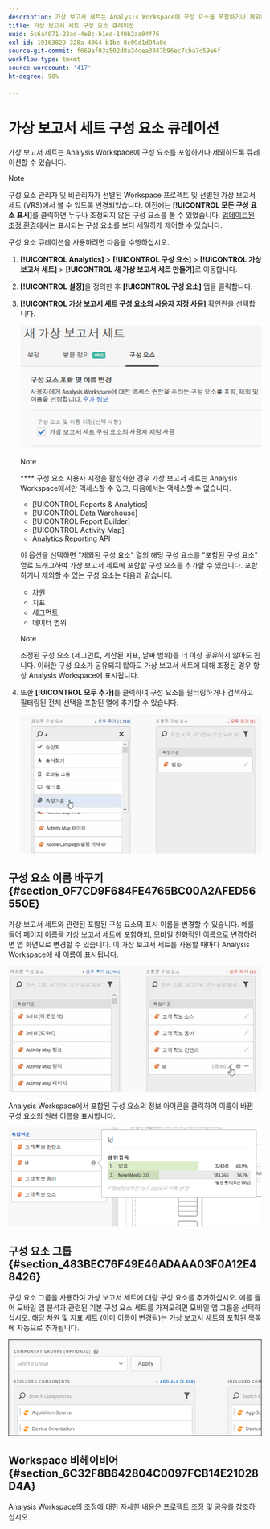 ```yaml
---
description: 가상 보고서 세트는 Analysis Workspace에 구성 요소를 포함하거나 제외하도록 큐레이션할 수 있습니다.
title: 가상 보고서 세트 구성 요소 큐레이션
uuid: 6c6a4071-22ad-4e8c-b1ed-140b2aa04f76
exl-id: 19163829-328a-4064-b1be-8c09d1d94a0d
source-git-commit: f669af03a502d8a24cea3047b96ec7cba7c59e6f
workflow-type: tm+mt
source-wordcount: '417'
ht-degree: 98%

---
```


# 가상 보고서 세트 구성 요소 큐레이션

가상 보고서 세트는 Analysis Workspace에 구성 요소를 포함하거나 제외하도록 큐레이션할 수 있습니다.

>[!NOTE]
>
>구성 요소 관리자 및 비관리자가 선별된 Workspace 프로젝트 및 선별된 가상 보고서 세트 (VRS)에서 볼 수 있도록 변경되었습니다. 이전에는 **[!UICONTROL 모든 구성 요소 표시]**&#x200B;를 클릭하면 누구나 조정되지 않은 구성 요소를 볼 수 있었습니다. [업데이트된 조정 환경](/help/analyze/analysis-workspace/curate-share/curate.md)에서는 표시되는 구성 요소를 보다 세밀하게 제어할 수 있습니다.

구성 요소 큐레이션을 사용하려면 다음을 수행하십시오.

1. **[!UICONTROL Analytics]** > **[!UICONTROL 구성 요소]** > **[!UICONTROL 가상 보고서 세트]** > **[!UICONTROL 새 가상 보고서 세트 만들기]**&#x200B;로 이동합니다.
1. **[!UICONTROL 설정]**&#x200B;을 정의한 후 **[!UICONTROL 구성 요소]** 탭을 클릭합니다.

1. **[!UICONTROL 가상 보고서 세트 구성 요소의 사용자 지정 사용]** 확인란을 선택합니다.

   ![](assets/vrs-enable.png)

   >[!NOTE]
   >
   >**** 구성 요소 사용자 지정을 활성화한 경우 가상 보고서 세트는 Analysis Workspace에서만 액세스할 수 있고, 다음에서는 액세스할 수 없습니다.
   >
   >* [!UICONTROL Reports &amp; Analytics]
   >* [!UICONTROL Data Warehouse]
   >* [!UICONTROL Report Builder]
   >* [!UICONTROL Activity Map]
   >* Analytics Reporting API


   이 옵션을 선택하면 &quot;제외된 구성 요소&quot; 열의 해당 구성 요소를 &quot;포함된 구성 요소&quot; 열로 드래그하여 가상 보고서 세트에 포함할 구성 요소를 추가할 수 있습니다. 포함하거나 제외할 수 있는 구성 요소는 다음과 같습니다.

   * 차원
   * 지표
   * 세그먼트
   * 데이터 범위

   >[!NOTE]
   >
   >조정된 구성 요소 (세그먼트, 계산된 지표, 날짜 범위)를 더 이상 *공유*&#x200B;하지 않아도 됩니다. 이러한 구성 요소가 공유되지 않아도 가상 보고서 세트에 대해 조정된 경우 항상 Analysis Workspace에 표시됩니다.

1. 또한 **[!UICONTROL 모두 추가]**&#x200B;를 클릭하여 구성 요소를 필터링하거나 검색하고 필터링된 전체 선택을 포함된 열에 추가할 수 있습니다.

   ![](assets/vrs-add-all.png)

## 구성 요소 이름 바꾸기 {#section_0F7CD9F684FE4765BC00A2AFED56550E}

가상 보고서 세트와 관련된 포함된 구성 요소의 표시 이름을 변경할 수 있습니다. 예를 들어 페이지 이름을 가상 보고서 세트에 포함하되, 모바일 친화적인 이름으로 변경하려면 앱 화면으로 변경할 수 있습니다. 이 가상 보고서 세트를 사용할 때마다 Analysis Workspace에 새 이름이 표시됩니다.

![](assets/vrs-rename-component.png)

Analysis Workspace에서 포함된 구성 요소의 정보 아이콘을 클릭하여 이름이 바뀐 구성 요소의 원래 이름을 표시합니다.

![](assets/vrs-aw-renamed.png)

## 구성 요소 그룹 {#section_483BEC76F49E46ADAAA03F0A12E48426}

구성 요소 그룹을 사용하여 가상 보고서 세트에 대량 구성 요소를 추가하십시오. 예를 들어 모바일 앱 분석과 관련된 기본 구성 요소 세트를 가져오려면 모바일 앱 그룹을 선택하십시오. 해당 차원 및 지표 세트 (이미 이름이 변경됨)는 가상 보고서 세트의 포함된 목록에 자동으로 추가됩니다.

![](assets/vrs-comp-grp.png)

## Workspace 비헤이비어 {#section_6C32F8B642804C0097FCB14E21028D4A}

Analysis Workspace의 조정에 대한 자세한 내용은 [프로젝트 조정 및 공유](https://experienceleague.adobe.com/docs/analytics/analyze/analysis-workspace/curate-share/curate.html)를 참조하십시오.
